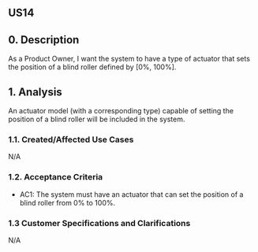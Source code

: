 ## US14 

## 0. Description
As a Product Owner, I want the system to have a type of actuator that sets the position of a blind roller defined by [0%, 100%].

## 1. Analysis
An actuator model (with a corresponding type) capable of setting the position of a blind roller will be included in the system.

### 1.1. Created/Affected Use Cases
N/A

### 1.2. Acceptance Criteria
* AC1: The system must have an actuator that can set the position of a blind roller from 0% to 100%.

### 1.3 Customer Specifications and Clarifications
N/A

